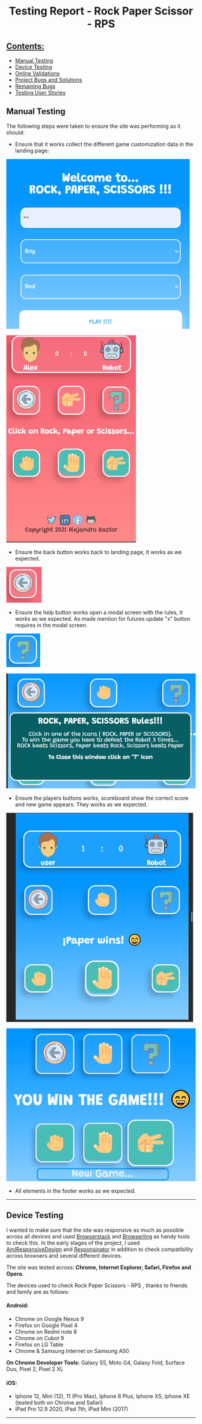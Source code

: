 # <p align="center">Testing Report - Rock Paper Scissor - RPS </p>

## [Contents:](#contents)

 - [Manual Testing](#manual-testing)
 - [Device Testing](#device-testing)
 - [Online Validations](#online-validations)
 - [Project Bugs and Solutions](#project-bugs-and-solutions)
 - [Remaining Bugs](#remaining-bugs)
 - [Testing User Stories](#testing-user-stories)

## Manual Testing 

The following steps were taken to ensure the site was performing as it should:

- Ensure that it works collect the different game customization data in the landing page:

![image](/asset/docs/ms2RPS-data1.jpg)

![image](/asset/docs/ms2RSP-data2.jpg)

- Ensure the back button works back to landing page, It works as we expected.

![image](/asset/docs/ms2RPS-back.jpg)

- Ensure the help button works open a modal screen with the rules, It works as we expected. As made mention for futures update "x" button requires in the modal screen.

![image](/asset/docs/ms2RPS-help.jpg)

![image](/asset/docs/ms2RPS-modal.jpg)

- Ensure the players buttons works, scoreboard show the correct score and new game appears. They works as we expected.

![image](/asset/docs/ms2RPS-game.jpg)

![image](/asset/docs/ms2RPS-gameboard.jpg)

- All elements in the footer works as we expected.

---

## Device Testing

I wanted to make sure that the site was responsive as much as possible across all devices and used [Browserstack](https://www.browserstack.com/) and [Browserling](https://www.browserling.com/) as handy tools to check this. In the early stages of the project, I used [AmIResponsiveDesign](http://ami.responsivedesign.is/) and [Responsinator](https://www.responsinator.com/) in addition to check compatibility across browsers and several different devices.

The site was tested across: **Chrome, Internet Explorer, Safari, Firefox and Opera.**

The devices used to check Rock Paper Scissors - RPS , thanks to friends and family are as follows:

####  Android:    

-  Chrome on Google Nexus 9
-  Firefox on Google Pixel 4
-  Chrome on Redmi note 8
-  Chrome on Cubot 9
-  Firefox on LG Table
-  Chrome & Samsung Internet on Samsung A50

 **On Chrome Developer Tools:**
 Galaxy S5, Moto G4, Galaxy Fold, Surface Duo, Pixel 2, Pixel 2 XL

####   iOS:

-   Iphone 12, Mini (12), 11 (Pro Max), Iphone 8 Plus, Iphone XS, Iphone XE (tested both on Chrome and Safari)
-   IPad Pro 12.9 2020, IPad 7th, IPad Mini (2017)


---






